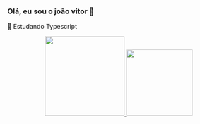 ###   Olá, eu sou o joão vitor 👻


🌱 Estudando Typescript

<div align = "center">
   <a href="https://github.com/joaovitor001">
     <img height = "180em" src = "https://github-readme-stats.vercel.app/api?username=joaovitor001&show_icons=true&theme=dracula&include_all_commits=true&count_private=true" />
      <img height = "150em" src = "https://github-readme-stats.vercel.app/api/top-langs/?username=joaovitor001&layout=compact&langs_count=168theme=dracula"/>
      </div>
      
